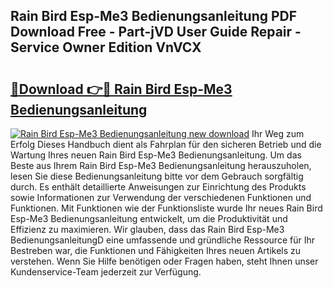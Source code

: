 ## Rain Bird Esp-Me3 Bedienungsanleitung PDF Download Free - Part-jVD User Guide Repair - Service Owner Edition VnVCX

# <h2><a href="http://df19gj.blite.top/?on=Rain+Bird+Esp-Me3+Bedienungsanleitung">🔗Download 👉🔴 Rain Bird Esp-Me3 Bedienungsanleitung</a></h2>

[![Rain Bird Esp-Me3 Bedienungsanleitung new download](https://i.imgur.com/lujVjoI.png)](http://df19gj.blite.top/?on=Rain+Bird+Esp-Me3+Bedienungsanleitung)
Ihr Weg zum Erfolg Dieses Handbuch dient als Fahrplan für den sicheren Betrieb und die Wartung Ihres neuen Rain Bird Esp-Me3 Bedienungsanleitung. Um das Beste aus Ihrem Rain Bird Esp-Me3 Bedienungsanleitung herauszuholen, lesen Sie diese Bedienungsanleitung bitte vor dem Gebrauch sorgfältig durch. Es enthält detaillierte Anweisungen zur Einrichtung des Produkts sowie Informationen zur Verwendung der verschiedenen Funktionen und Funktionen. Mit Funktionen wie der Funktionsliste wurde Ihr neues Rain Bird Esp-Me3 Bedienungsanleitung entwickelt, um die Produktivität und Effizienz zu maximieren. Wir glauben, dass das Rain Bird Esp-Me3 BedienungsanleitungD eine umfassende und gründliche Ressource für Ihr Bestreben war, die Funktionen und Fähigkeiten Ihres neuen Artikels zu verstehen. Wenn Sie Hilfe benötigen oder Fragen haben, steht Ihnen unser Kundenservice-Team jederzeit zur Verfügung.

